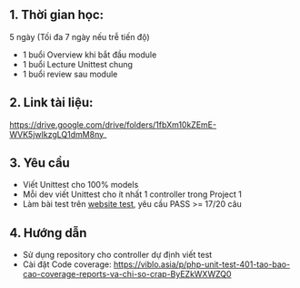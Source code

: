 ## 1. Thời gian học:
5 ngày (Tối đa 7 ngày nếu trễ tiến độ)
- 1 buổi Overview khi bắt đầu module
- 1 buổi Lecture Unittest chung
- 1 buổi review sau module

## 2. Link tài liệu:
https://drive.google.com/drive/folders/1fbXm10kZEmE-WVK5jwIkzgLQ1dmM8ny_

## 3. Yêu cầu
- Viết Unittest cho 100% models
- Mỗi dev viết Unittest cho ít nhất 1 controller trong Project 1
- Làm bài test trên [website test](http://training.sun-asterisk.vn/), yêu cầu PASS >= 17/20 câu

## 4. Hướng dẫn
- Sử dụng repository cho controller dự định viết test
- Cài đặt Code coverage: https://viblo.asia/p/php-unit-test-401-tao-bao-cao-coverage-reports-va-chi-so-crap-ByEZkWXWZQ0

